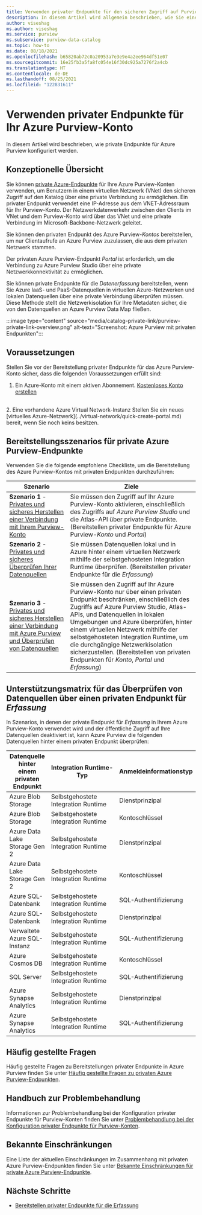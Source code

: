 ```yaml
---
title: Verwenden privater Endpunkte für den sicheren Zugriff auf Purview
description: In diesem Artikel wird allgemein beschrieben, wie Sie einen privaten Endpunkt für Ihr Purview-Konto nutzen können.
author: viseshag
ms.author: viseshag
ms.service: purview
ms.subservice: purview-data-catalog
ms.topic: how-to
ms.date: 08/18/2021
ms.openlocfilehash: b65820ab72c0a20953a7e3e9e4a2ee964df51e07
ms.sourcegitcommit: 16e25fb3a5fa8fc054e16f30dc925a7276f2a4cb
ms.translationtype: HT
ms.contentlocale: de-DE
ms.lasthandoff: 08/25/2021
ms.locfileid: "122831611"
---
```

# <a name="use-private-endpoints-for-your-azure-purview-account"></a>Verwenden privater Endpunkte für Ihr Azure Purview-Konto

In diesem Artikel wird beschrieben, wie private Endpunkte für Azure Purview konfiguriert werden.

## <a name="conceptual-overview"></a>Konzeptionelle Übersicht
Sie können [private Azure-Endpunkte](../private-link/private-endpoint-overview.md) für Ihre Azure Purview-Konten verwenden, um Benutzern in einem virtuellen Netzwerk (VNet) den sicheren Zugriff auf den Katalog über eine private Verbindung zu ermöglichen. Ein privater Endpunkt verwendet eine IP-Adresse aus dem VNET-Adressraum für Ihr Purview-Konto. Der Netzwerkdatenverkehr zwischen den Clients im VNet und dem Purview-Konto wird über das VNet und eine private Verbindung im Microsoft-Backbone-Netzwerk geleitet. 

Sie können den privaten Endpunkt des Azure Purview-_Kontos_ bereitstellen, um nur Clientaufrufe an Azure Purview zuzulassen, die aus dem privaten Netzwerk stammen.

Der privaten Azure Purview-Endpunkt _Portal_ ist erforderlich, um die Verbindung zu Azure Purview Studio über eine private Netzwerkkonnektivität zu ermöglichen.

Sie können private Endpunkte für die _Datenerfassung_ bereitstellen, wenn Sie Azure IaaS- und PaaS-Datenquellen in virtuellen Azure-Netzwerken und lokalen Datenquellen über eine private Verbindung überprüfen müssen. Diese Methode stellt die Netzwerkisolation für Ihre Metadaten sicher, die von den Datenquellen an Azure Purview Data Map fließen.

:::image type="content" source="media/catalog-private-link/purview-private-link-overview.png" alt-text="Screenshot: Azure Purview mit privaten Endpunkten"::: 

## <a name="prerequisites"></a>Voraussetzungen

Stellen Sie vor der Bereitstellung privater Endpunkte für das Azure Purview-Konto sicher, dass die folgenden Voraussetzungen erfüllt sind:

1. Ein Azure-Konto mit einem aktiven Abonnement. [Kostenloses Konto erstellen](https://azure.microsoft.com/free/?WT.mc_id=A261C142F)
<br>
2. Eine vorhandene Azure Virtual Network-Instanz Stellen Sie ein neues [virtuelles Azure-Netzwerk](../virtual-network/quick-create-portal.md) bereit, wenn Sie noch keins besitzen.
<br>

## <a name="azure-purview-private-endpoint-deployment-scenarios"></a>Bereitstellungsszenarios für private Azure Purview-Endpunkte

Verwenden Sie die folgende empfohlene Checkliste, um die Bereitstellung des Azure Purview-Kontos mit privaten Endpunkten durchzuführen:


|Szenario  |Ziele  |
|---------|---------|
|**Szenario 1** - [Privates und sicheres Herstellen einer Verbindung mit Ihrem Purview-Konto](./catalog-private-link-account-portal.md)   | Sie müssen den Zugriff auf Ihr Azure Purview-Konto aktivieren, einschließlich des Zugriffs auf _Azure Purview Studio_ und die Atlas-API über private Endpunkte. (Bereitstellen privater Endpunkte für Azure Purview-_Konto_ und _Portal_)   |
|**Szenario 2** - [Privates und sicheres Überprüfen Ihrer Datenquellen](./catalog-private-link-ingestion.md)  | Sie müssen Datenquellen lokal und in Azure hinter einem virtuellen Netzwerk mithilfe der selbstgehosteten Integration Runtime überprüfen. (Bereitstellen privater Endpunkte für die _Erfassung_)    |
|**Szenario 3** - [Privates und sicheres Herstellen einer Verbindung mit Azure Purview und Überprüfen von Datenquellen](./catalog-private-link-end-to-end.md) |Sie müssen den Zugriff auf Ihr Azure Purview-Konto nur über einen privaten Endpunkt beschränken, einschließlich des Zugriffs auf Azure Purview Studio, Atlas-APIs, und Datenquellen in lokalen Umgebungen und Azure überprüfen, hinter einem virtuellen Netzwerk mithilfe der selbstgehosteten Integration Runtime, um die durchgängige Netzwerkisolation sicherzustellen. (Bereitstellen von privaten Endpunkten für _Konto_, _Portal_ und _Erfassung_)   |

## <a name="support-matrix-for-scanning-data-sources-through-_ingestion_-private-endpoint"></a>Unterstützungsmatrix für das Überprüfen von Datenquellen über einen privaten Endpunkt für _Erfassung_

In Szenarios, in denen der private Endpunkt für _Erfassung_ in Ihrem Azure Purview-Konto verwendet wird und der öffentliche Zugriff auf Ihre Datenquellen deaktiviert ist, kann Azure Purview die folgenden Datenquellen hinter einem privaten Endpunkt überprüfen:

|Datenquelle hinter einem privaten Endpunkt  |Integration Runtime-Typ  |Anmeldeinformationstyp  |
|---------|---------|---------|
|Azure Blob Storage | Selbstgehostete Integration Runtime | Dienstprinzipal|
|Azure Blob Storage | Selbstgehostete Integration Runtime | Kontoschlüssel|
|Azure Data Lake Storage Gen 2 | Selbstgehostete Integration Runtime| Dienstprinzipal|
|Azure Data Lake Storage Gen 2 | Selbstgehostete Integration Runtime| Kontoschlüssel|
|Azure SQL-Datenbank | Selbstgehostete Integration Runtime| SQL-Authentifizierung|
|Azure SQL-Datenbank | Selbstgehostete Integration Runtime| Dienstprinzipal|
|Verwaltete Azure SQL-Instanz | Selbstgehostete Integration Runtime| SQL-Authentifizierung|
|Azure Cosmos DB| Selbstgehostete Integration Runtime| Kontoschlüssel|
|SQL Server | Selbstgehostete Integration Runtime| SQL-Authentifizierung|
|Azure Synapse Analytics | Selbstgehostete Integration Runtime| Dienstprinzipal|
|Azure Synapse Analytics | Selbstgehostete Integration Runtime| SQL-Authentifizierung|

## <a name="frequently-asked-questions"></a>Häufig gestellte Fragen  

Häufig gestellte Fragen zu Bereitstellungen privater Endpunkte in Azure Purview finden Sie unter [Häufig gestellte Fragen zu privaten Azure Purview-Endpunkten](./catalog-private-link-faqs.md).
 
## <a name="troubleshooting-guide"></a>Handbuch zur Problembehandlung 
Informationen zur Problembehandlung bei der Konfiguration privater Endpunkte für Purview-Konten finden Sie unter [Problembehandlung bei der Konfiguration privater Endpunkte für Purview-Konten](./catalog-private-link-troubleshoot.md).

## <a name="known-limitations"></a>Bekannte Einschränkungen
Eine Liste der aktuellen Einschränkungen im Zusammenhang mit privaten Azure Purview-Endpunkten finden Sie unter [Bekannte Einschränkungen für private Azure Purview-Endpunkte](./catalog-private-link-troubleshoot.md#known-limitations).

## <a name="next-steps"></a>Nächste Schritte

- [Bereitstellen privater Endpunkte für die Erfassung](./catalog-private-link-ingestion.md)
